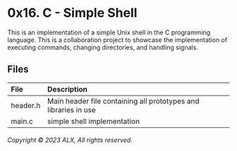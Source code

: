 # 0x16. C - Simple Shell

This is an implementation of a simple Unix shell in the C programming language.
This is a collaboration project to showcase the implementation of executing commands, changing directories, and handling signals.

## Files

| File | Description |
|:--|:--|
| header.h | Main header file containing all prototypes and libraries in use |
| main.c | simple shell implementation |

###### Copyright © 2023 ALX, All rights reserved.
